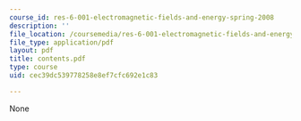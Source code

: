 ```yaml
---
course_id: res-6-001-electromagnetic-fields-and-energy-spring-2008
description: ''
file_location: /coursemedia/res-6-001-electromagnetic-fields-and-energy-spring-2008/cec39dc539778258e8ef7cfc692e1c83_contents.pdf
file_type: application/pdf
layout: pdf
title: contents.pdf
type: course
uid: cec39dc539778258e8ef7cfc692e1c83

---
```

None